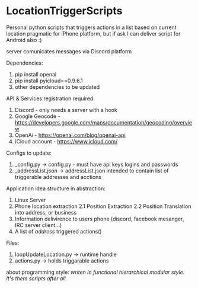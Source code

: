 # LocationTriggerScripts
Personal python scripts that triggers actions in a list based on current location
pragmatic for iPhone platform, but if ask I can deliver script for Android also :)

server comunicates messages via Discord platform

Dependencies:
  1. pip install openai
  2. pip install pyicloud==0.9.6.1
  3. other dependencies to be updated

API & Services registration required:
  1. Discord - only needs a server with a hook
  2. Google Geocode - https://developers.google.com/maps/documentation/geocoding/overview
  3. OpenAi - https://openai.com/blog/openai-api
  4. iCloud account - https://www.icloud.com/

Configs to update:
  1. _config.py -> config.py - must have api keys logins and passwords
  2. _addressList.json -> addressList.json  intended to contain list of triggerable addresses and acctions
 
Application idea structure in abstraction:
  1. Linux Server
  2. Phone location extraction
    2.1 Position Extraction 
    2.2 Position Translation into address, or business
  3. Information delivirence to users phone (discord, facebook mesanger, IRC server client...)
  4. A list of _address_ triggered actions()

Files:
  1. loopUpdateLocation.py -> runtime handle
  2. actions.py -> holds triggarable actions

about programming style:
  _writen in functional hierarchical modular style. It's them scripts after all._
